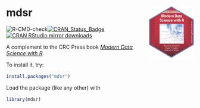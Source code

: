 
# mdsr <img src='man/figures/logo.png' align="right" height="139" />

![R-CMD-check](https://github.com/beanumber/mdsr/workflows/R-CMD-check/badge.svg)[![CRAN\_Status\_Badge](http://www.r-pkg.org/badges/version/mdsr)](https://cran.r-project.org/package=mdsr)
[![CRAN RStudio mirror
downloads](http://cranlogs.r-pkg.org/badges/mdsr)](http://www.r-pkg.org/pkg/mdsr)

A complement to the CRC Press book [*Modern Data Science with
R*](http://mdsr-book.github.io/).

To install it, try:

``` r
install.packages("mdsr")
```

Load the package (like any other) with

``` r
library(mdsr)
```
